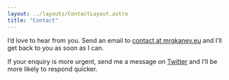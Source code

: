 ```yaml
---
layout: ../layouts/ContactLayout.astro
title: "Contact"
---
```


I’d love to hear from you. Send an email to [contact at mrgkanev.eu](mailto:contact@mrgkanev.eu) and I’ll get back to you as soon as I can.

If your enquiry is more urgent, send me a message on [Twitter](https://twitter.com/mrgkanev) and I’ll be more likely to respond quicker.
